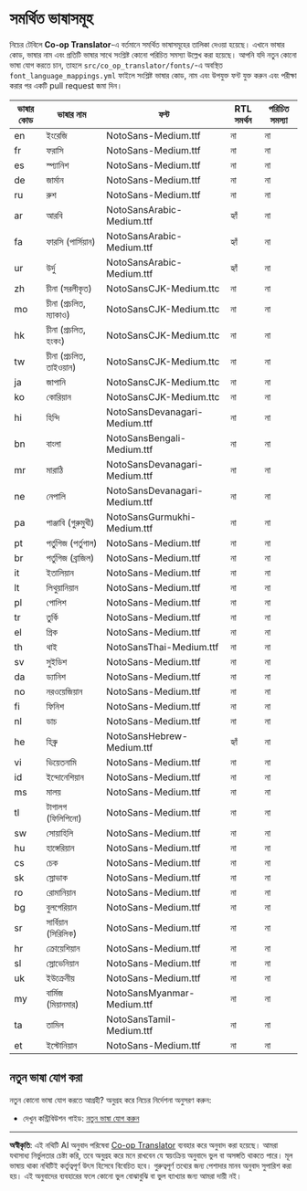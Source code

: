 <!--
CO_OP_TRANSLATOR_METADATA:
{
  "original_hash": "badae5ee6451cc1a6e367cfe5ba92efa",
  "translation_date": "2025-10-15T02:46:58+00:00",
  "source_file": "getting_started/supported-languages.md",
  "language_code": "bn"
}
-->
# সমর্থিত ভাষাসমূহ

নিচের টেবিলে **Co-op Translator**-এ বর্তমানে সমর্থিত ভাষাসমূহের তালিকা দেওয়া হয়েছে। এখানে ভাষার কোড, ভাষার নাম এবং প্রতিটি ভাষার সাথে সংশ্লিষ্ট কোনো পরিচিত সমস্যা উল্লেখ করা হয়েছে। আপনি যদি নতুন কোনো ভাষা যোগ করতে চান, তাহলে `src/co_op_translator/fonts/`-এ অবস্থিত `font_language_mappings.yml` ফাইলে সংশ্লিষ্ট ভাষার কোড, নাম এবং উপযুক্ত ফন্ট যুক্ত করুন এবং পরীক্ষা করার পর একটি pull request জমা দিন।

| ভাষার কোড     | ভাষার নাম                | ফন্ট                                 | RTL সমর্থন | পরিচিত সমস্যা |
|---------------|--------------------------|--------------------------------------|------------|---------------|
| en            | ইংরেজি                   | NotoSans-Medium.ttf                  | না         | না            |
| fr            | ফরাসি                    | NotoSans-Medium.ttf                  | না         | না            |
| es            | স্প্যানিশ                 | NotoSans-Medium.ttf                  | না         | না            |
| de            | জার্মান                   | NotoSans-Medium.ttf                  | না         | না            |
| ru            | রুশ                      | NotoSans-Medium.ttf                  | না         | না            |
| ar            | আরবি                     | NotoSansArabic-Medium.ttf            | হ্যাঁ      | না            |
| fa            | ফারসি (পার্সিয়ান)        | NotoSansArabic-Medium.ttf            | হ্যাঁ      | না            |
| ur            | উর্দু                     | NotoSansArabic-Medium.ttf            | হ্যাঁ      | না            |
| zh            | চীনা (সরলীকৃত)           | NotoSansCJK-Medium.ttc               | না         | না            |
| mo            | চীনা (প্রচলিত, ম্যাকাও)   | NotoSansCJK-Medium.ttc               | না         | না            |
| hk            | চীনা (প্রচলিত, হংকং)     | NotoSansCJK-Medium.ttc               | না         | না            |
| tw            | চীনা (প্রচলিত, তাইওয়ান)  | NotoSansCJK-Medium.ttc               | না         | না            |
| ja            | জাপানি                    | NotoSansCJK-Medium.ttc               | না         | না            |
| ko            | কোরিয়ান                   | NotoSansCJK-Medium.ttc               | না         | না            |
| hi            | হিন্দি                     | NotoSansDevanagari-Medium.ttf        | না         | না            |
| bn            | বাংলা                      | NotoSansBengali-Medium.ttf           | না         | না            |
| mr            | মারাঠি                     | NotoSansDevanagari-Medium.ttf        | না         | না            |
| ne            | নেপালি                     | NotoSansDevanagari-Medium.ttf        | না         | না            |
| pa            | পাঞ্জাবি (গুরুমুখী)        | NotoSansGurmukhi-Medium.ttf          | না         | না            |
| pt            | পর্তুগিজ (পর্তুগাল)        | NotoSans-Medium.ttf                  | না         | না            |
| br            | পর্তুগিজ (ব্রাজিল)         | NotoSans-Medium.ttf                  | না         | না            |
| it            | ইতালিয়ান                  | NotoSans-Medium.ttf                  | না         | না            |
| lt            | লিথুয়ানিয়ান              | NotoSans-Medium.ttf                  | না         | না            |
| pl            | পোলিশ                      | NotoSans-Medium.ttf                  | না         | না            |
| tr            | তুর্কি                      | NotoSans-Medium.ttf                  | না         | না            |
| el            | গ্রিক                       | NotoSans-Medium.ttf                  | না         | না            |
| th            | থাই                         | NotoSansThai-Medium.ttf              | না         | না            |
| sv            | সুইডিশ                      | NotoSans-Medium.ttf                  | না         | না            |
| da            | ড্যানিশ                     | NotoSans-Medium.ttf                  | না         | না            |
| no            | নরওয়েজিয়ান                | NotoSans-Medium.ttf                  | না         | না            |
| fi            | ফিনিশ                       | NotoSans-Medium.ttf                  | না         | না            |
| nl            | ডাচ                         | NotoSans-Medium.ttf                  | না         | না            |
| he            | হিব্রু                       | NotoSansHebrew-Medium.ttf            | হ্যাঁ      | না            |
| vi            | ভিয়েতনামি                  | NotoSans-Medium.ttf                  | না         | না            |
| id            | ইন্দোনেশিয়ান                | NotoSans-Medium.ttf                  | না         | না            |
| ms            | মালয়                        | NotoSans-Medium.ttf                  | না         | না            |
| tl            | টাগালগ (ফিলিপিনো)           | NotoSans-Medium.ttf                  | না         | না            |
| sw            | সোয়াহিলি                    | NotoSans-Medium.ttf                  | না         | না            |
| hu            | হাঙ্গেরিয়ান                  | NotoSans-Medium.ttf                  | না         | না            |
| cs            | চেক                          | NotoSans-Medium.ttf                  | না         | না            |
| sk            | স্লোভাক                      | NotoSans-Medium.ttf                  | না         | না            |
| ro            | রোমানিয়ান                    | NotoSans-Medium.ttf                  | না         | না            |
| bg            | বুলগেরিয়ান                   | NotoSans-Medium.ttf                  | না         | না            |
| sr            | সার্বিয়ান (সিরিলিক)          | NotoSans-Medium.ttf                  | না         | না            |
| hr            | ক্রোয়েশিয়ান                  | NotoSans-Medium.ttf                  | না         | না            |
| sl            | স্লোভেনিয়ান                   | NotoSans-Medium.ttf                  | না         | না            |
| uk            | ইউক্রেনীয়                      | NotoSans-Medium.ttf                  | না         | না            |
| my            | বার্মিজ (মিয়ানমার)             | NotoSansMyanmar-Medium.ttf           | না         | না            |
| ta            | তামিল                           | NotoSansTamil-Medium.ttf             | না         | না            |
| et            | ইস্টোনিয়ান                      | NotoSans-Medium.ttf                  | না         | না            |

## নতুন ভাষা যোগ করা

নতুন কোনো ভাষা যোগ করতে আগ্রহী? অনুগ্রহ করে নিচের নির্দেশনা অনুসরণ করুন:

- দেখুন কন্ট্রিবিউশন গাইড: [নতুন ভাষা যোগ করুন](../CONTRIBUTING.md#contribute-a-new-language)

---

**অস্বীকৃতি**:
এই নথিটি AI অনুবাদ পরিষেবা [Co-op Translator](https://github.com/Azure/co-op-translator) ব্যবহার করে অনুবাদ করা হয়েছে। আমরা যথাসাধ্য নির্ভুলতার চেষ্টা করি, তবে অনুগ্রহ করে মনে রাখবেন যে স্বয়ংক্রিয় অনুবাদে ভুল বা অসঙ্গতি থাকতে পারে। মূল ভাষায় থাকা নথিটিই কর্তৃত্বপূর্ণ উৎস হিসেবে বিবেচিত হবে। গুরুত্বপূর্ণ তথ্যের জন্য পেশাদার মানব অনুবাদ সুপারিশ করা হয়। এই অনুবাদের ব্যবহারের ফলে কোনো ভুল বোঝাবুঝি বা ভুল ব্যাখ্যার জন্য আমরা দায়ী নই।
